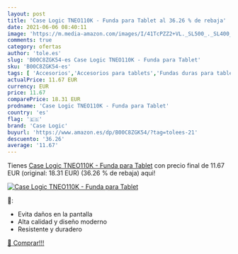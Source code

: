 ```yaml
---
layout: post
title: 'Case Logic TNEO110K - Funda para Tablet al 36.26 % de rebaja'
date: 2021-06-06 08:40:11
image: 'https://m.media-amazon.com/images/I/41TcPZZ2+VL._SL500_._SL400_.jpg'
comments: true
category: ofertas
author: 'tole.es'
slug: 'B00C8ZGK54-es Case Logic TNEO110K - Funda para Tablet'
sku: 'B00C8ZGK54-es'
tags: [ 'Accesorios','Accesorios para tablets','Fundas duras para tablets','Fundas para tablets','Informática','case logic','tablet', ]
actualPrice: 11.67 EUR
currency: EUR
price: 11.67
comparePrice: 18.31 EUR
prodname: 'Case Logic TNEO110K - Funda para Tablet'
country: 'es'
flag: '🇪🇸'
brand: 'Case Logic'
buyurl: 'https://www.amazon.es/dp/B00C8ZGK54/?tag=tolees-21'
descuento: '36.26'
average: '11.67'
---
```


Tienes [Case Logic TNEO110K - Funda para Tablet](https://www.amazon.es/dp/B00C8ZGK54/?tag=tolees-21) con precio final de  11.67 EUR (original: 18.31 EUR) (36.26 %  de rebaja) aqui!

[![Case Logic TNEO110K - Funda para Tablet](https://m.media-amazon.com/images/I/41TcPZZ2+VL._SL500_._SL400_.jpg)](https://www.amazon.es/dp/B00C8ZGK54/?tag=tolees-21)

🔎:

- Evita daños en la pantalla
- Alta calidad y diseño moderno
- Resistente y duradero

[🛒 Comprar!!!](https://www.amazon.es/dp/B00C8ZGK54/?tag=tolees-21)
